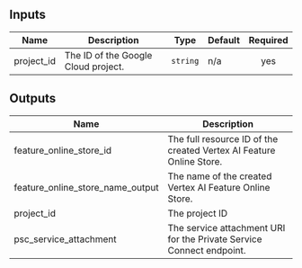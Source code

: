 <!-- BEGINNING OF PRE-COMMIT-TERRAFORM DOCS HOOK -->
## Inputs

| Name | Description | Type | Default | Required |
|------|-------------|------|---------|:--------:|
| project\_id | The ID of the Google Cloud project. | `string` | n/a | yes |

## Outputs

| Name | Description |
|------|-------------|
| feature\_online\_store\_id | The full resource ID of the created Vertex AI Feature Online Store. |
| feature\_online\_store\_name\_output | The name of the created Vertex AI Feature Online Store. |
| project\_id | The project ID |
| psc\_service\_attachment | The service attachment URI for the Private Service Connect endpoint. |

<!-- END OF PRE-COMMIT-TERRAFORM DOCS HOOK -->
